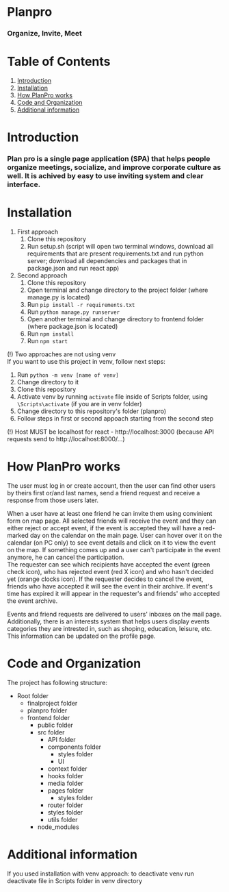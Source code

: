 # Planpro
### Organize, Invite, Meet

# Table of Contents
1. [Introduction](#introduction)
2. [Installation](#installation)
3. [How PlanPro works](#how-planpro-works)
4. [Code and Organization](#code-and-organization)
6. [Additional information](#additional-information)
   
# Introduction <a name='introduction'></a>
### Plan pro is a single page application (SPA) that helps people organize meetings, socialize, and improve corporate culture as well. It is achived by easy to use inviting system and clear interface.  

# Installation <a name='installation'></a>
1. First approach
   1. Clone this repository
   2. Run setup.sh (script will open two terminal windows, download all requirements that are present requirements.txt and run python server; download all dependencies and packages that in package.json and run react app)
2. Second approach
   1. Clone this repository
   2. Open terminal and change directory to the project folder (where manage.py is located)
   3. Run `pip install -r requirements.txt`
   4. Run `python manage.py runserver`
   5. Open another terminal and change directory to frontend folder (where package.json is located)
   6. Run `npm install`
   7. Run `npm start`  

(!) Two approaches are not using venv  
If you want to use this project in venv, follow next steps:
1. Run `python -m venv [name of venv]` 
2. Change directory to it
3. Clone this repository
4. Activate venv by running `activate` file inside of Scripts folder, using `\Scripts\activate` (if you are in venv folder)
5. Change directory to this repository's folder (planpro)
6. Follow steps in first or second appoach starting from the second step

(!) Host MUST be localhost for react - http://localhost:3000 (because API requests send to http://localhost:8000/...)

# How PlanPro works  <a name='how-planpro-works'></a>
The user must log in or create account, then the user can find other users by theirs first or/and last names, send a friend request and receive a response from those users later.

When a user have at least one friend he can invite them using convinient form on map page. All selected friends will receive the event and they can either reject or accept event, if the event is accepted they will have a red-marked day on the calendar on the main page.
User can hover over it on the calendar (on PC only) to see event details and click on it to view the event on the map.
If something comes up and a user can't participate in the event anymore, he can cancel the participation.  
The requester can see which recipients have accepted the event (green check icon), who has rejected event (red X icon) and who hasn't decided yet (orange clocks icon).
If the requester decides to cancel the event, friends who have accepted it will see the event in their archive. If event's time has expired it will appear in the requester's and friends' who accepted the event archive.

Events and friend requests are delivered to users' inboxes on the mail page.
Additionally, there is an interests system that helps users display events categories they are intrested in, such as shoping, education, leisure, etc. This information can be updated on the profile page.

# Code and Organization <a name='code-and-organization'></a>
The project has following structure:  
- Root folder
    - finalproject folder
    - planpro folder
    - frontend folder
      - public folder
      - src folder
        - API folder
        - components folder
          - styles folder
          - UI
        - context folder
        - hooks folder
        - media folder
        - pages folder
          - styles folder
        - router folder
        - styles folder
        - utils folder
      - node_modules


# Additional information <a name='additional-information'></a>
If you used installation with venv approach: to deactivate venv run deactivate file in Scripts folder in venv directory
